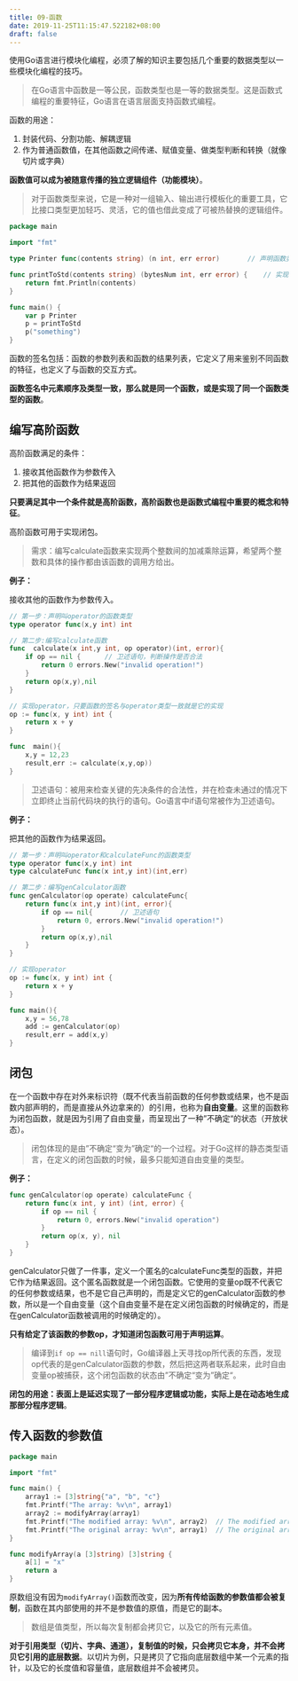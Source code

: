 ```yaml
---
title: 09-函数
date: 2019-11-25T11:15:47.522182+08:00
draft: false
---
```


使用Go语言进行模块化编程，必须了解的知识主要包括几个重要的数据类型以一些模块化编程的技巧。

> 在Go语言中函数是一等公民，函数类型也是一等的数据类型。这是函数式编程的重要特征，Go语言在语言层面支持函数式编程。

函数的用途：

1. 封装代码、分割功能、解耦逻辑
2. 作为普通函数值，在其他函数之间传递、赋值变量、做类型判断和转换（就像切片或字典）

**函数值可以成为被随意传播的独立逻辑组件（功能模块）**。

> 对于函数类型来说，它是一种对一组输入、输出进行模板化的重要工具，它比接口类型更加轻巧、灵活，它的值也借此变成了可被热替换的逻辑组件。

```go
package main

import "fmt"

type Printer func(contents string) (n int, err error)       // 声明函数类型

func printToStd(contents string) (bytesNum int, err error) {    // 实现了函数类型Printer
    return fmt.Println(contents)
}

func main() {
    var p Printer
    p = printToStd
    p("something")
}

```

函数的签名包括：函数的参数列表和函数的结果列表，它定义了用来鉴别不同函数的特征，也定义了与函数的交互方式。

**函数签名中元素顺序及类型一致，那么就是同一个函数，或是实现了同一个函数类型的函数**。

## 编写高阶函数

高阶函数满足的条件：

1. 接收其他函数作为参数传入
2. 把其他的函数作为结果返回

**只要满足其中一个条件就是高阶函数，高阶函数也是函数式编程中重要的概念和特征**。

高阶函数可用于实现闭包。

> 需求：编写calculate函数来实现两个整数间的加减乘除运算，希望两个整数和具体的操作都由该函数的调用方给出。

**例子：**

接收其他的函数作为参数传入。

```go
// 第一步：声明叫operator的函数类型
type operator func(x,y int) int

// 第二步:编写calculate函数
func  calculate(x int,y int, op operator)(int, error){
    if op == nil {      // 卫述语句，判断操作是否合法
        return 0 errors.New("invalid operation!")
    }
    return op(x,y),nil
}

// 实现operator，只要函数的签名与operator类型一致就是它的实现
op := func(x, y int) int {
    return x + y
}

func  main(){
    x,y = 12,23
    result,err := calculate(x,y,op))
}
```

> 卫述语句：被用来检查关键的先决条件的合法性，并在检查未通过的情况下立即终止当前代码块的执行的语句。Go语言中if语句常被作为卫述语句。

**例子：**

把其他的函数作为结果返回。

```go
// 第一步：声明叫operator和calculateFunc的函数类型
type operator func(x,y int) int
type calculateFunc func(x int,y int)(int,err)

// 第二步：编写genCalculator函数
func genCalculator(op operate) calculateFunc{
    return func(x int,y int)(int, error){
        if op == nil{       // 卫述语句
            return 0, errors.New("invalid operation!")
        }
        return op(x,y),nil
    }
}

// 实现operator
op := func(x, y int) int {
    return x + y
}

func main(){
    x,y = 56,78
    add := genCalculator(op)
    result,err = add(x,y)
}
```

## 闭包

在一个函数中存在对外来标识符（既不代表当前函数的任何参数或结果，也不是函数内部声明的，而是直接从外边拿来的）的引用，也称为**自由变量**。这里的函数称为闭包函数，就是因为引用了自由变量，而呈现出了一种”不确定“的状态（开放状态）。

> 闭包体现的是由”不确定“变为”确定“的一个过程。对于Go这样的静态类型语言，在定义的闭包函数的时候，最多只能知道自由变量的类型。

**例子：**

```go
func genCalculator(op operate) calculateFunc {
    return func(x int, y int) (int, error) {
        if op == nil {
            return 0, errors.New("invalid operation")
        }
        return op(x, y), nil
    }
}
```

genCalculator只做了一件事，定义一个匿名的calculateFunc类型的函数，并把它作为结果返回。这个匿名函数就是一个闭包函数。它使用的变量op既不代表它的任何参数或结果，也不是它自己声明的，而是定义它的genCalculator函数的参数，所以是一个自由变量（这个自由变量不是在定义闭包函数的时候确定的，而是在genCalculator函数被调用的时候确定的）。

**只有给定了该函数的参数op，才知道闭包函数可用于声明运算**。

> 编译到`if op == nill`语句时，Go编译器上天寻找op所代表的东西，发现op代表的是genCalculator函数的参数，然后把这两者联系起来，此时自由变量op被捕获，这个闭包函数的状态由”不确定“变为”确定“。

**闭包的用途：表面上是延迟实现了一部分程序逻辑或功能，实际上是在动态地生成那部分程序逻辑**。

## 传入函数的参数值

```go
package main

import "fmt"

func main() {
    array1 := [3]string{"a", "b", "c"}
    fmt.Printf("The array: %v\n", array1)
    array2 := modifyArray(array1)
    fmt.Printf("The modified array: %v\n", array2)  // The modified array: [a x c]
    fmt.Printf("The original array: %v\n", array1)  // The original array: [a b c]
}

func modifyArray(a [3]string) [3]string {
    a[1] = "x"
    return a
}
```

原数组没有因为`modifyArray()`函数而改变，因为**所有传给函数的参数值都会被复制**，函数在其内部使用的并不是参数值的原值，而是它的副本。

> 数组是值类型，所以每次复制都会拷贝它，以及它的所有元素值。

**对于引用类型（切片、字典、通道），复制值的时候，只会拷贝它本身，并不会拷贝它引用的底层数据**。以切片为例，只是拷贝了它指向底层数组中某一个元素的指针，以及它的长度值和容量值，底层数组并不会被拷贝。

